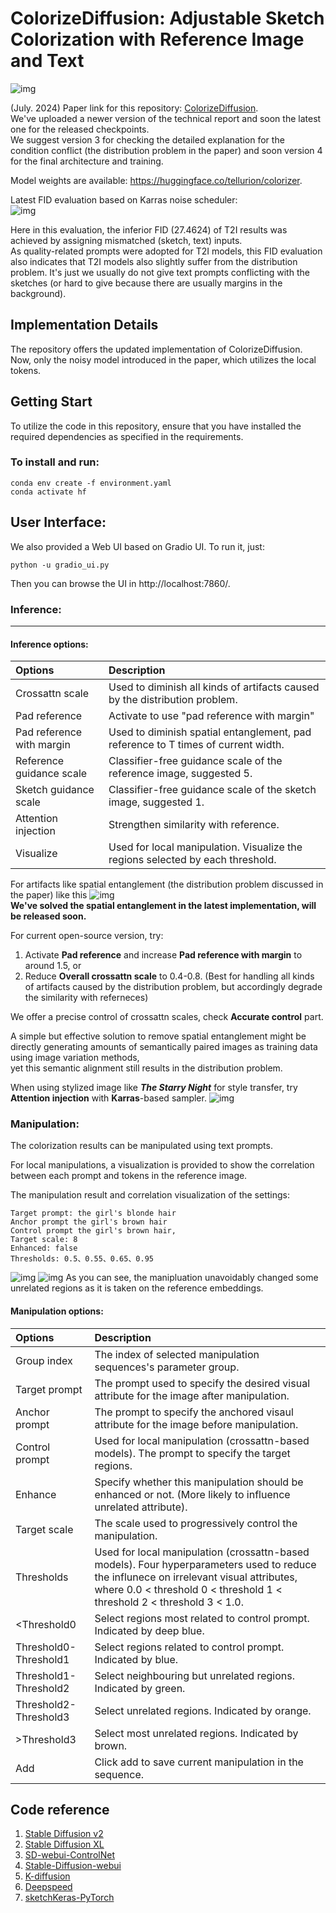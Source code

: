 # ColorizeDiffusion: Adjustable Sketch Colorization with Reference Image and Text

![img](assets/teaser.png)

(July. 2024) 
Paper link for this repository: [ColorizeDiffusion](https://arxiv.org/abs/2401.01456).  
We've uploaded a newer version of the technical report and soon the latest one for the released checkpoints.  
We suggest version 3 for checking the detailed explanation for the condition conflict (the distribution problem in the paper) and soon version 4 for the final architecture and training.

Model weights are available: https://huggingface.co/tellurion/colorizer.

Latest FID evaluation based on Karras noise scheduler:  
![img](assets/fid.png)

Here in this evaluation, the inferior FID (27.4624) of T2I results was achieved by assigning mismatched (sketch, text) inputs.  
As quality-related prompts were adopted for T2I models, this FID evaluation also indicates that T2I models also slightly suffer from the distribution problem.
It's just we usually do not give text prompts conflicting with the sketches (or hard to give because there are usually margins in the background).

## Implementation Details
The repository offers the updated implementation of ColorizeDiffusion.  
Now, only the noisy model introduced in the paper, which utilizes the local tokens.

## Getting Start
To utilize the code in this repository, ensure that you have installed the required dependencies as specified in the requirements.

### To install and run:
```shell
conda env create -f environment.yaml
conda activate hf
```

## User Interface:
We also provided a Web UI based on Gradio UI. To run it, just:
```shell
python -u gradio_ui.py
```
Then you can browse the UI in http://localhost:7860/.

### Inference:
-------------------------------------------------------------------------------------------
#### Inference options:
| Options                   | Description                                                                       |
|:--------------------------|:----------------------------------------------------------------------------------|
| Crossattn scale           | Used to diminish all kinds of artifacts caused by the distribution problem.       |
| Pad reference             | Activate to use "pad reference with margin"                                       |
| Pad reference with margin | Used to diminish spatial entanglement, pad reference to T times of current width. |
| Reference guidance scale  | Classifier-free guidance scale of the reference image, suggested 5.               |
| Sketch guidance scale     | Classifier-free guidance scale of the sketch image, suggested 1.                  |
| Attention injection       | Strengthen similarity with reference.                                             |
| Visualize                 | Used for local manipulation. Visualize the regions selected by each threshold.    |

For artifacts like spatial entanglement (the distribution problem discussed in the paper) like this
![img](assets/entanglement.png)  
**We've solved the spatial entanglement in the latest implementation, will be released soon.**

For current open-source version, try:
1. Activate **Pad reference** and increase **Pad reference with margin** to around 1.5, or
2. Reduce **Overall crossattn scale** to 0.4-0.8. (Best for handling all kinds of artifacts caused by the distribution problem, but accordingly degrade the similarity with referneces)

We offer a precise control of crossattn scales, check **Accurate control** part. 

A simple but effective solution to remove spatial entanglement might be directly generating amounts of semantically paired images as training data using image variation methods,   
yet this semantic alignment still results in the distribution problem.



When using stylized image like ***The Starry Night*** for style transfer, try **Attention injection** with **Karras**-based sampler.
![img](assets/style%20transfer.png)

### Manipulation:
The colorization results can be manipulated using text prompts.

For local manipulations, a visualization is provided to show the correlation between each prompt and tokens in the reference image.


The manipulation result and correlation visualization of the settings:
    
    Target prompt: the girl's blonde hair
    Anchor prompt the girl's brown hair
    Control prompt the girl's brown hair, 
    Target scale: 8
    Enhanced: false
    Thresholds: 0.5、0.55、0.65、0.95

![img](assets/preview1.png)
![img](assets/preview2.png)
As you can see, the manipluation unavoidably changed some unrelated regions as it is taken on the reference embeddings.

#### Manipulation options:
| Options                   | Description                                                                                                                                                                                                       |
| :-----                    |:------------------------------------------------------------------------------------------------------------------------------------------------------------------------------------------------------------------|
| Group index               | The index of selected manipulation sequences's parameter group.                                                                                                                                                   |
| Target prompt             | The prompt used to specify the desired visual attribute for the image after manipulation.                                                                                                                         |
| Anchor prompt             | The prompt to specify the anchored visaul attribute for the image before manipulation.                                                                                                                            |
| Control prompt            | Used for local manipulation (crossattn-based models). The prompt to specify the target regions.                                                                                                                   |
| Enhance                   | Specify whether this manipulation should be enhanced or not. (More likely to influence unrelated attribute).                                                                                                      |
| Target scale              | The scale used to progressively control the manipulation.                                                                                                                                                         |
| Thresholds                | Used for local manipulation (crossattn-based models). Four hyperparameters used to reduce the influnece on irrelevant visual attributes, where 0.0 < threshold 0 < threshold 1 < threshold 2 < threshold 3 < 1.0. |
| \<Threshold0 				| Select regions most related to control prompt. Indicated by deep blue.                                                                                                                                            |
| Threshold0-Threshold1     | Select regions related to control prompt. Indicated by blue.                                                                                                                                                      |
| Threshold1-Threshold2		| Select neighbouring but unrelated regions. Indicated by green.                                                                                                                                                    |
| Threshold2-Threshold3		| Select unrelated regions. Indicated by orange.                                                                                                                                                                    |
| \>Threshold3				| Select most unrelated regions. Indicated by brown.                                                                                                                                                                |
|Add| Click add to save current manipulation in the sequence.        

## Code reference
1. [Stable Diffusion v2](https://github.com/Stability-AI/stablediffusion)
2. [Stable Diffusion XL](https://github.com/Stability-AI/generative-models)
3. [SD-webui-ControlNet](https://github.com/Mikubill/sd-webui-controlnet)
4. [Stable-Diffusion-webui](https://github.com/AUTOMATIC1111/stable-diffusion-webui)
5. [K-diffusion](https://github.com/crowsonkb/k-diffusion)
6. [Deepspeed](https://github.com/microsoft/DeepSpeed)
7. [sketchKeras-PyTorch](https://github.com/higumax/sketchKeras-pytorch)
